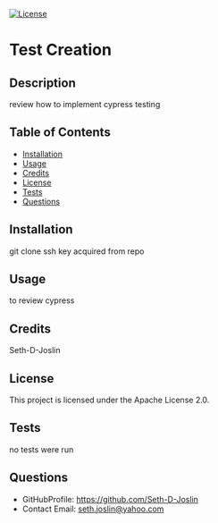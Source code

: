 [![License](https://img.shields.io/badge/License-Apache_2.0-blue.svg)](https://opensource.org/licenses/Apache-2.0)
# Test Creation
  ## Description
  review how to implement cypress testing
  ## Table of Contents
  - [Installation](#installation)
  - [Usage](#usage)
  - [Credits](#credits)
  - [License](#license)
  - [Tests](#tests)
  - [Questions](#questions)
  ## Installation
  git clone ssh key acquired from repo
  ## Usage
  to review cypress
  ## Credits
  Seth-D-Joslin
  ## License
  
This project is licensed under the Apache License 2.0.

  ## Tests
  no tests were run
  ## Questions
  * GitHubProfile: https://github.com/Seth-D-Joslin
  * Contact Email: seth.joslin@yahoo.com